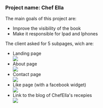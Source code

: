 <h3>Project name: <strong>Chef Ella</strong></h3>

<p>The main goals of this project are:</p>
<ul>
  <li>Improve the visibility of the book</li>
  <li>Make it responsible for Ipad and Iphones</li>
</ul>

<p>The client asked for 5 subpages, wich are:</p>
<ul>
  <li>Landing page</li>
  <img src="https://cloud.githubusercontent.com/assets/9012667/7762054/fd05a3ca-fff3-11e4-96b1-e4f45118b369.png"/>
  <li>About page</li>
  <img src="https://cloud.githubusercontent.com/assets/9012667/7762051/fcf49b84-fff3-11e4-9793-a9bc20cbbc69.png"/>
  <li>Contact page</li>
  <img src="https://cloud.githubusercontent.com/assets/9012667/7762052/fd01b4fe-fff3-11e4-876c-204a172979e4.png"/>
  <li>Like page (with a facebook widget)</li>
  <img src="https://cloud.githubusercontent.com/assets/9012667/7762053/fd0303e0-fff3-11e4-8af1-f9fcc4ecdd02.png"/>
  <li>Link to the blog of ChefElla's recepies</li>
  <img src="https://cloud.githubusercontent.com/assets/9012667/7762055/fd0855a2-fff3-11e4-9d52-00390ce7a3fa.png"/>
</ul>





